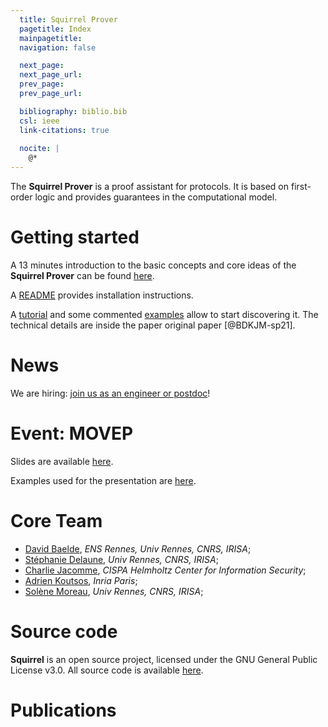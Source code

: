 ```yaml
---
  title: Squirrel Prover
  pagetitle: Index
  mainpagetitle:
  navigation: false

  next_page:
  next_page_url:
  prev_page:
  prev_page_url:

  bibliography: biblio.bib
  csl: ieee
  link-citations: true
 
  nocite: |
    @*
---
```


The **Squirrel Prover** is a proof assistant for protocols. It is based on first-order logic and provides guarantees in the computational model.

# Getting started

A 13 minutes introduction to the basic concepts and core ideas of the **Squirrel Prover** can be found [here](https://www.youtube.com/watch?v=n-s_lGe44EM).

A [README](https://github.com/squirrel-prover/squirrel-prover/#readme) provides installation instructions.

A [tutorial](tutorial.html) and some commented [examples](examples.html) allow to start discovering it. 
The technical details are inside the paper original paper [@BDKJM-sp21].

# News

We are hiring: [join us as an engineer or postdoc](positions.pdf)!

# Event: MOVEP

Slides are available [here](movep.pdf).

Examples used for the presentation are [here](examples.html).

# Core Team

 * [David Baelde](http://www.lsv.fr/~baelde/), _ENS Rennes, Univ Rennes, CNRS, IRISA_;
 * [Stéphanie Delaune](http://people.irisa.fr/Stephanie.Delaune/), _Univ Rennes, CNRS, IRISA_;
 * [Charlie Jacomme](https://charlie.jacomme.fr), _CISPA Helmholtz Center for Information Security_;
 * [Adrien Koutsos](https://adrienkoutsos.fr/), _Inria Paris_;
 * [Solène Moreau](https://people.irisa.fr/Solene.Moreau/), _Univ Rennes, CNRS, IRISA_;


# Source code

**Squirrel** is an open source project, licensed under the GNU General
Public License v3.0. All source code is available
[here](https://github.com/squirrel-prover/squirrel-prover/).

# Publications
